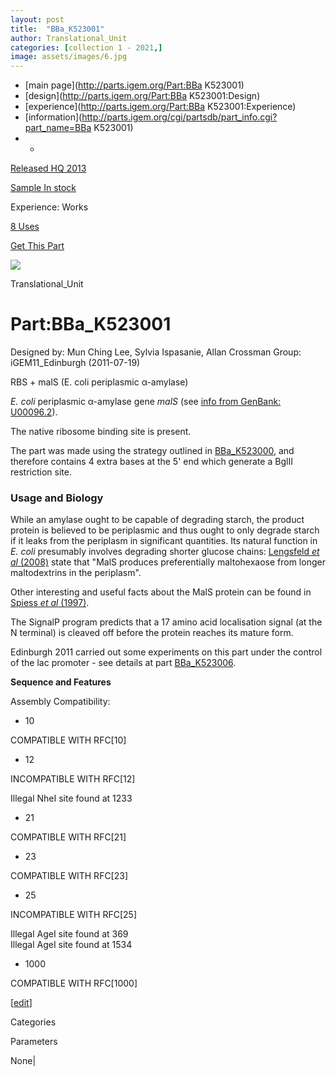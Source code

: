 ```yaml
---
layout: post
title:  "BBa_K523001"
author: Translational_Unit
categories: [collection 1 - 2021,] 
image: assets/images/6.jpg
---
```



  * [main page](http://parts.igem.org/Part:BBa K523001)
  * [design](http://parts.igem.org/Part:BBa K523001:Design)
  * [experience](http://parts.igem.org/Part:BBa K523001:Experience)
  * [information](http://parts.igem.org/cgi/partsdb/part_info.cgi?part_name=BBa K523001)
  *   * 

[Released HQ 2013](http://parts.igem.org/Help:Part_Status_Box)

[Sample In stock](http://parts.igem.org/Help:Part_Status_Box)

Experience: Works

[8 Uses](http://parts.igem.org/partsdb/uses.cgi?part=BBa_K523001)

[ Get This Part](http://parts.igem.org/partsdb/get_part.cgi?part=BBa_K523001)

![](http://parts.igem.org/images/partbypart/icon_translational_unit.png)

Translational_Unit

# Part:BBa_K523001

Designed by: Mun Ching Lee, Sylvia Ispasanie, Allan Crossman   Group:
iGEM11_Edinburgh   (2011-07-19)

RBS + malS (E. coli periplasmic α-amylase)

_E. coli_ periplasmic α-amylase gene _malS_ (see [info from GenBank:
U00096.2](http://www.ncbi.nlm.nih.gov/nuccore/48994873?from=3735520&to=3737550&report=gbwithparts)).

The native ribosome binding site is present.

The part was made using the strategy outlined in
[BBa_K523000](http://parts.igem.org/wiki/index.php/Part:BBa_K523000), and
therefore contains 4 extra bases at the 5' end which generate a BglII
restriction site.

### Usage and Biology

While an amylase ought to be capable of degrading starch, the product protein
is believed to be periplasmic and thus ought to only degrade starch if it
leaks from the periplasm in significant quantities. Its natural function in
_E. coli_ presumably involves degrading shorter glucose chains: [Lengsfeld _et
al_ (2008)](http://dx.doi.org/10.1128/JB.00767-08) state that "MalS produces
preferentially maltohexaose from longer maltodextrins in the periplasm".

Other interesting and useful facts about the MalS protein can be found in
[Spiess _et al_ (1997)](http://dx.doi.org/10.1074/jbc.272.35.22125).

The SignalP program predicts that a 17 amino acid localisation signal (at the
N terminal) is cleaved off before the protein reaches its mature form.

Edinburgh 2011 carried out some experiments on this part under the control of
the lac promoter - see details at part
[BBa_K523006](http://parts.igem.org/wiki/index.php/Part:BBa_K523006).

  
**Sequence and Features**

  

Assembly Compatibility:

  * 10

COMPATIBLE WITH RFC[10]

  * 12

INCOMPATIBLE WITH RFC[12]

Illegal NheI site found at 1233  

  * 21

COMPATIBLE WITH RFC[21]

  * 23

COMPATIBLE WITH RFC[23]

  * 25

INCOMPATIBLE WITH RFC[25]

Illegal AgeI site found at 369  
Illegal AgeI site found at 1534  

  * 1000

COMPATIBLE WITH RFC[1000]

  

[[edit](http://parts.igem.org/partsdb/part_info.cgi?part_name=BBa_K523001)]

Categories

Parameters

None|


